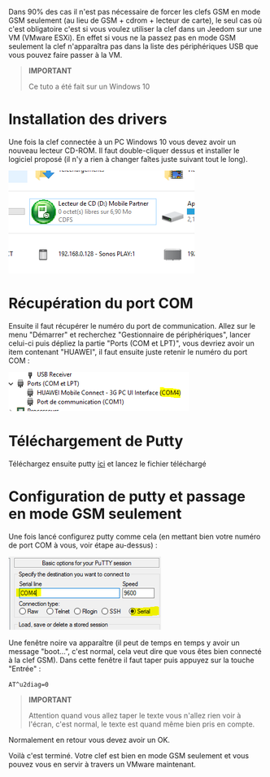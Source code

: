Dans 90% des cas il n'est pas nécessaire de forcer les clefs GSM en mode
GSM seulement (au lieu de GSM + cdrom + lecteur de carte), le seul cas
où c'est obligatoire c'est si vous voulez utiliser la clef dans un
Jeedom sur une VM (VMware ESXi). En effet si vous ne la passez pas en
mode GSM seulement la clef n'apparaîtra pas dans la liste des
périphériques USB que vous pouvez faire passer à la VM.

> **IMPORTANT**
>
> Ce tuto a été fait sur un Windows 10

Installation des drivers 
========================

Une fois la clef connectée à un PC Windows 10 vous devez avoir un
nouveau lecteur CD-ROM. Il faut double-cliquer dessus et installer le
logiciel proposé (il n'y a rien à changer faîtes juste suivant tout le
long).

![gsmonly](images/gsmonly.PNG)

Récupération du port COM 
========================

Ensuite il faut récupérer le numéro du port de communication. Allez sur
le menu "Démarrer" et recherchez "Gestionnaire de périphériques", lancer
celui-ci puis dépliez la partie "Ports (COM et LPT)", vous devriez avoir
un item contenant "HUAWEI", il faut ensuite juste retenir le numéro du
port COM :

![gsmonly2](images/gsmonly2.PNG)

Téléchargement de Putty 
=======================

Téléchargez ensuite putty
[ici](https://the.earth.li/~sgtatham/putty/latest/x86/putty.exe) et
lancez le fichier téléchargé

Configuration de putty et passage en mode GSM seulement 
=======================================================

Une fois lancé configurez putty comme cela (en mettant bien votre numéro
de port COM à vous, voir étape au-dessus) :

![gsmonly3](images/gsmonly3.PNG)

Une fenêtre noire va apparaître (il peut de temps en temps y avoir un
message "boot…​", c'est normal, cela veut dire que vous êtes bien
connecté à la clef GSM). Dans cette fenêtre il faut taper puis appuyez
sur la touche "Entrée" :

    AT^u2diag=0

> **IMPORTANT**
>
> Attention quand vous allez taper le texte vous n'allez rien voir à
> l'écran, c'est normal, le texte est quand même bien pris en compte.

Normalement en retour vous devez avoir un OK.

Voilà c'est terminé. Votre clef est bien en mode GSM seulement et vous
pouvez vous en servir à travers un VMware maintenant.
